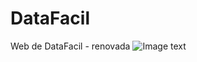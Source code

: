 # DataFacil
Web de DataFacil - renovada
![Image text](https://img.shields.io/badge/dynamic/xml?color=green&label=DataFacil&query=7.4&url=https%3A%2F%2Fdatafacil.surge.sh)
